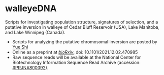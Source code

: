 # walleyeDNA
Scripts for investigating population structure, signatures of selection, and a putative inversion in walleye of Cedar Bluff Reservoir (USA), Lake Manitoba, and Lake Winnipeg (Canada).

* Scripts for analyzing the putative chromosomal inversion are posted by [Yue Shi](https://github.com/melodysyue/walleyeDNA_inversion)
* Online as a preprint at [_bioRxiv_](https://www.biorxiv.org/content/10.1101/2021.12.02.470985v1), doi: 10.1101/2021.12.02.470985
* Raw sequence reads will be available at the National Center for Biotechnology Information Sequence Read Archive (accession [#PRJNA800092](https://www.ncbi.nlm.nih.gov/sra/PRJNA800092)).
